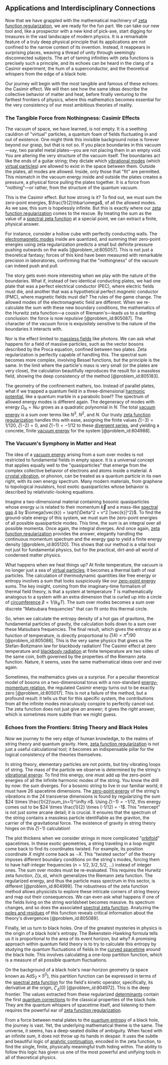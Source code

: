 ## Applications and Interdisciplinary Connections

Now that we have grappled with the mathematical machinery of [zeta function regularization](@article_id:172224), we are ready for the fun part. We can take our new tool and, like a prospector with a new kind of pick-axe, start digging for treasures in the vast landscape of modern physics. It is a remarkable feature of a truly deep physical principle that its applications are not confined to the narrow context of its invention. Instead, it reappears in surprising places, weaving a thread of unity through seemingly disconnected subjects. The art of taming infinities with zeta functions is precisely such a principle, and its echoes can be heard in the clang of a Casimir experiment, the hum of a superconductor, and the theoretical whispers from the edge of a black hole.

Our journey will begin with the most tangible and famous of these echoes: the Casimir effect. We will then see how the same ideas describe the collective behavior of matter and heat, before finally venturing to the farthest frontiers of physics, where this mathematics becomes essential for the very consistency of our most ambitious theories of reality.

### The Tangible Force from Nothingness: Casimir Effects

The vacuum of space, we have learned, is not empty. It is a seething cauldron of "virtual" particles, a quantum foam of fields fluctuating in and out of existence. One might think this invisible background noise is forever beyond our grasp, but that is not so. If you place boundaries in this vacuum—say, two parallel metal plates—you are not placing them in an empty void. You are altering the very structure of the vacuum itself. The boundaries act like the ends of a guitar string; they dictate which [vibrational modes](@article_id:137394) (which [virtual particles](@article_id:147465)) are allowed to exist in the space between them. Outside the plates, all modes are allowed. Inside, only those that "fit" are permitted. This mismatch in the vacuum energy inside and outside the plates creates a pressure, a physical force pulling the plates together. It is a force from "nothing"—or rather, from the structure of the quantum vacuum.

This is the Casimir effect. But how strong is it? To find out, we must sum the zero-point energies, $\frac{1}{2}\hbar\omega$, of all the allowed modes. As we saw, this sum is hopelessly infinite. But this is exactly where our [zeta function regularization](@article_id:172224) comes to the rescue. By treating the sum as the value of a [spectral zeta function](@article_id:197088) at a special point, we can extract a finite, physical answer.

For instance, consider a hollow cube with perfectly conducting walls. The [electromagnetic modes](@article_id:260362) inside are quantized, and summing their zero-point energies using zeta regularization predicts a small but definite pressure pushing outwards on the walls [@problem_id:805057]. This is not just a theoretical fantasy; forces of this kind have been measured with remarkable precision in laboratories, confirming that the "nothingness" of the vacuum can indeed push and pull.

The story gets even more interesting when we play with the nature of the boundaries. What if, instead of two identical conducting plates, we had one plate that was a perfect electrical conductor (PEC), where electric fields must die, and another that was a hypothetical perfect *magnetic* conductor (PMC), where magnetic fields must die? The rules of the game change. The allowed modes of the electromagnetic field are different. When we re-calculate the sum with these new boundary conditions, the mathematics of the Hurwitz zeta function—a cousin of Riemann's—leads us to a startling conclusion: the force is now *repulsive* [@problem_id:805087]. The character of the vacuum force is exquisitely sensitive to the nature of the boundaries it interacts with.

Nor is the effect limited to [massless fields](@article_id:157289) like photons. We can ask what happens for a field of massive particles, such as the vector bosons described by the Proca equation, confined between two plates. Zeta regularization is perfectly capable of handling this. The spectral sum becomes more complex, involving Bessel functions, but the principle is the same. In the limit where the particle's mass is very small (or the plates are very close), the calculation beautifully reproduces the result for a massless field, showing the deep consistency of the method [@problem_id:805183].

The geometry of the confinement matters, too. Instead of parallel plates, what if we trapped a quantum field in a three-dimensional [harmonic potential](@article_id:169124), like a quantum marble in a parabolic bowl? The spectrum of allowed energy modes is different again. The degeneracy of modes with energy $\Omega_N = N\omega$ grows as a quadratic polynomial in $N$. The total [vacuum energy](@article_id:154573) is a sum over terms like $N^3$, $N^2$, and $N$. Our trusty [zeta function regularization](@article_id:172224) handles this with ease, assigning the finite values $\zeta(-3)=1/120$, $\zeta(-2)=0$, and $\zeta(-1)=-1/12$ to these [divergent series](@article_id:158457), and yielding a concrete, finite [vacuum energy](@article_id:154573) for the system [@problem_id:804988].

### The Vacuum's Symphony in Matter and Heat

The idea of a [vacuum energy](@article_id:154573) arising from a sum over modes is not restricted to fundamental fields in empty space. It is a universal concept that applies equally well to the "quasiparticles" that emerge from the complex collective behavior of electrons and atoms inside a material. A [crystal vibration](@article_id:144056), or phonon, can be treated as a quantum particle in its own right, with its own energy spectrum. Many modern materials, from graphene to topological insulators, host exotic quasiparticles whose behavior is described by relativistic-looking equations.

Imagine a two-dimensional material containing bosonic quasiparticles whose energy $\omega$ is related to their momentum $\vec{k}$ and a mass-like [spectral gap](@article_id:144383) $\Delta$ by $\omega(\vec{k}) = \sqrt{\Delta^2 + v^2 |\vec{k}|^2}$. To find the ground-state energy of this system, we must sum the zero-point energies of all possible quasiparticle modes. This time, the sum is an integral over all possible momenta. Once again, the integral diverges. And once again, [zeta function regularization](@article_id:172224) provides the answer, elegantly handling the continuous momentum spectrum and the energy gap to yield a finite energy density [@problem_id:805120]. This shows that our method is a vital tool not just for fundamental physics, but for the practical, dirt-and-all world of condensed matter physics.

What happens when we heat things up? At finite temperature, the vacuum is no longer just a sea of [virtual particles](@article_id:147465); it becomes a thermal bath of *real* particles. The calculation of thermodynamic quantities like free energy or entropy involves a sum that looks suspiciously like our [zero-point energy](@article_id:141682) sums. The key insight, coming from the imaginary-time formalism of thermal field theory, is that a system at temperature $T$ is mathematically analogous to a system with an extra dimension that is curled up into a circle of [circumference](@article_id:263108) $\beta = 1/(k_B T)$. The sum over modes becomes a sum over discrete "Matsubara frequencies" that can fit onto this thermal circle.

So, when we calculate the entropy density of a hot gas of gravitons, the fundamental particles of gravity, the calculation boils down to a sum over these Matsubara frequencies. The final result, which gives the entropy as a function of temperature, is directly proportional to $\zeta(4) = \pi^4/90$ [@problem_id:805086]. This is the very same physics that gives us the Stefan-Boltzmann law for blackbody radiation! The Casimir effect at zero temperature and [blackbody radiation](@article_id:136729) at finite temperature are two sides of the same coin, both governed by the properties of the Riemann zeta function. Nature, it seems, uses the same mathematical ideas over and over again.

Sometimes, the mathematics gives us a surprise. For a peculiar theoretical model of bosons on a two-dimensional torus with a non-standard [energy-momentum relation](@article_id:159514), the regulated Casimir energy turns out to be exactly zero [@problem_id:805017]. This is not a failure of the method, but a profound result: it tells us that for this specific system, the contributions from all the infinite modes miraculously conspire to perfectly cancel out. The zeta function does not just give *an* answer; it gives the *right* answer, which is sometimes more subtle than we might guess.

### Echoes from the Frontiers: String Theory and Black Holes

Now we journey to the very edge of human knowledge, to the realms of string theory and quantum gravity. Here, [zeta function regularization](@article_id:172224) is not just a useful calculational tool; it becomes an indispensable pillar for the logical consistency of the theories themselves.

In string theory, elementary particles are not points, but tiny vibrating loops of string. The mass of the particle we observe is determined by the string's [vibrational energy](@article_id:157415). To find this energy, one must add up the zero-point energies of all the infinite harmonic modes of the string. You know the drill by now: the sum diverges. For a bosonic string to live in our familiar world, it must have 26 spacetime dimensions. The [zero-point energy](@article_id:141682) of the string's vibrations in the 24 transverse dimensions is found by regularizing the sum $24 \times \frac{1}{2}\sum_{n=1}^\infty n$. Using $\zeta(-1)=-1/12$, this energy comes out to be $24 \times \frac{1}{2} \times (-1/12) = -1$. This "intercept" is not just some arcane detail; it is crucial. It ensures that the spectrum of the string contains a massless particle identifiable as the graviton, the carrier of the gravitational force. The existence of gravity in string theory hinges on this $\zeta(-1)$ calculation!

The plot thickens when we consider strings in more complicated "[orbifold](@article_id:159093)" spacetimes. In these exotic geometries, a string traveling in a loop might come back to find its coordinates twisted. For example, its position coordinate $X$ might come back as $-X$. This "twisted sector" of the theory imposes different boundary conditions on the string's modes, forcing them to have half-integer frequencies ($n=1/2, 3/2, 5/2, \dots$) instead of integer ones. The sum over modes must be re-evaluated. This requires the Hurwitz zeta function, $\zeta(s, a)$, which generalizes the Riemann zeta function. The regularized energy, and thus the particle mass spectrum in this sector, is different [@problem_id:804999]. The robustness of the zeta function method allows physicists to explore these intricate corners of string theory and map out their consequences. We can even ask what happens if one of the fields living on the string worldsheet becomes massive. Its spectrum changes, and so does the associated [spectral zeta function](@article_id:197088). Analyzing the [poles and residues](@article_id:164960) of this function reveals critical information about the theory's divergences [@problem_id:805089].

Finally, let us turn to black holes. One of the greatest mysteries in physics is the origin of a black hole's entropy. The Bekenstein-Hawking formula tells us it is proportional to the area of its event horizon, but *why*? A promising approach within quantum field theory is to try to calculate this entropy by studying the quantum fluctuations of fields in the [curved spacetime](@article_id:184444) around the black hole. This involves calculating a one-loop partition function, which is a measure of all possible quantum fluctuations.

On the background of a black hole's near-horizon geometry (a space known as AdS$_2 \times S^2$), this partition function can be expressed in terms of the [spectral zeta function](@article_id:197088) for the field's kinetic operator, specifically, its derivative at the origin, $\zeta'_{\Delta}(0)$ [@problem_id:804972]. This is the deep frontier. The values extracted from these regularized [determinants](@article_id:276099) contain the first [quantum corrections](@article_id:161639) to the classical properties of the black hole. They are the quantum whispers of spacetime itself, and listening to them requires the powerful ear of [zeta function regularization](@article_id:172224).

From a force between metal plates to the [quantum entropy](@article_id:142093) of a black hole, the journey is vast. Yet, the underlying mathematical theme is the same. The universe, it seems, has a deep-seated dislike of ambiguity. When faced with an infinite sum, it does not throw up its hands in despair. It uses the subtle and beautiful logic of [analytic continuation](@article_id:146731), encoded in the zeta function, to find the single, finite, physically meaningful truth hiding within. The ability to follow this logic has given us one of the most powerful and unifying tools in all of theoretical physics.